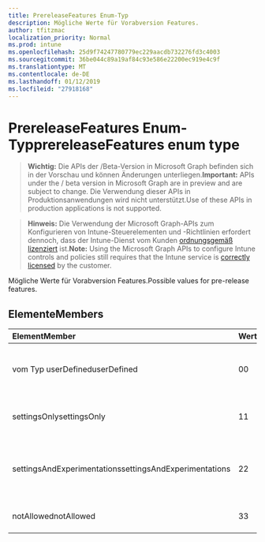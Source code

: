 ```yaml
---
title: PrereleaseFeatures Enum-Typ
description: Mögliche Werte für Vorabversion Features.
author: tfitzmac
localization_priority: Normal
ms.prod: intune
ms.openlocfilehash: 25d9f74247780779ec229aacdb732276fd3c4003
ms.sourcegitcommit: 36be044c89a19af84c93e586e22200ec919e4c9f
ms.translationtype: MT
ms.contentlocale: de-DE
ms.lasthandoff: 01/12/2019
ms.locfileid: "27918168"
---
```

# <a name="prereleasefeatures-enum-type"></a><span data-ttu-id="f4d7c-103">PrereleaseFeatures Enum-Typ</span><span class="sxs-lookup"><span data-stu-id="f4d7c-103">prereleaseFeatures enum type</span></span>

> <span data-ttu-id="f4d7c-104">**Wichtig:** Die APIs der /Beta-Version in Microsoft Graph befinden sich in der Vorschau und können Änderungen unterliegen.</span><span class="sxs-lookup"><span data-stu-id="f4d7c-104">**Important:** APIs under the / beta version in Microsoft Graph are in preview and are subject to change.</span></span> <span data-ttu-id="f4d7c-105">Die Verwendung dieser APIs in Produktionsanwendungen wird nicht unterstützt.</span><span class="sxs-lookup"><span data-stu-id="f4d7c-105">Use of these APIs in production applications is not supported.</span></span>

> <span data-ttu-id="f4d7c-106">**Hinweis:** Die Verwendung der Microsoft Graph-APIs zum Konfigurieren von Intune-Steuerelementen und -Richtlinien erfordert dennoch, dass der Intune-Dienst vom Kunden [ordnungsgemäß lizenziert](https://go.microsoft.com/fwlink/?linkid=839381) ist.</span><span class="sxs-lookup"><span data-stu-id="f4d7c-106">**Note:** Using the Microsoft Graph APIs to configure Intune controls and policies still requires that the Intune service is [correctly licensed](https://go.microsoft.com/fwlink/?linkid=839381) by the customer.</span></span>

<span data-ttu-id="f4d7c-107">Mögliche Werte für Vorabversion Features.</span><span class="sxs-lookup"><span data-stu-id="f4d7c-107">Possible values for pre-release features.</span></span>
## <a name="members"></a><span data-ttu-id="f4d7c-108">Elemente</span><span class="sxs-lookup"><span data-stu-id="f4d7c-108">Members</span></span>
|<span data-ttu-id="f4d7c-109">Element</span><span class="sxs-lookup"><span data-stu-id="f4d7c-109">Member</span></span>|<span data-ttu-id="f4d7c-110">Wert</span><span class="sxs-lookup"><span data-stu-id="f4d7c-110">Value</span></span>|<span data-ttu-id="f4d7c-111">Beschreibung</span><span class="sxs-lookup"><span data-stu-id="f4d7c-111">Description</span></span>|
|:---|:---|:---|
|<span data-ttu-id="f4d7c-112">vom Typ userDefined</span><span class="sxs-lookup"><span data-stu-id="f4d7c-112">userDefined</span></span>|<span data-ttu-id="f4d7c-113">0</span><span class="sxs-lookup"><span data-stu-id="f4d7c-113">0</span></span>|<span data-ttu-id="f4d7c-114">User-Defined, Standardwert, keine beabsichtigt.</span><span class="sxs-lookup"><span data-stu-id="f4d7c-114">User Defined, default value, no intent.</span></span>|
|<span data-ttu-id="f4d7c-115">settingsOnly</span><span class="sxs-lookup"><span data-stu-id="f4d7c-115">settingsOnly</span></span>|<span data-ttu-id="f4d7c-116">1</span><span class="sxs-lookup"><span data-stu-id="f4d7c-116">1</span></span>|<span data-ttu-id="f4d7c-117">Einstellungen nur Vorabversion Features.</span><span class="sxs-lookup"><span data-stu-id="f4d7c-117">Settings only pre-release features.</span></span>|
|<span data-ttu-id="f4d7c-118">settingsAndExperimentations</span><span class="sxs-lookup"><span data-stu-id="f4d7c-118">settingsAndExperimentations</span></span>|<span data-ttu-id="f4d7c-119">2</span><span class="sxs-lookup"><span data-stu-id="f4d7c-119">2</span></span>|<span data-ttu-id="f4d7c-120">Einstellungen und Experimentations Vorabversion-Features.</span><span class="sxs-lookup"><span data-stu-id="f4d7c-120">Settings and experimentations pre-release features.</span></span>|
|<span data-ttu-id="f4d7c-121">notAllowed</span><span class="sxs-lookup"><span data-stu-id="f4d7c-121">notAllowed</span></span>|<span data-ttu-id="f4d7c-122">3</span><span class="sxs-lookup"><span data-stu-id="f4d7c-122">3</span></span>|<span data-ttu-id="f4d7c-123">Vorabversion Features nicht zulässig.</span><span class="sxs-lookup"><span data-stu-id="f4d7c-123">Pre-release features not allowed.</span></span>|





